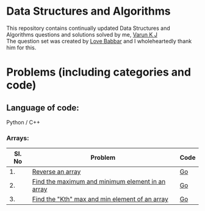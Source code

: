 # Data Structures and Algorithms
This repository contains continually updated Data Structures and Algorithms questions and solutions solved by me, [Varun K J](https://www.linkedin.com/in/varun-k-j-37a6671b6/)   <br />
The question set was created by [Love Babbar](https://www.youtube.com/channel/UCQHLxxBFrbfdrk1jF0moTpw) and I wholeheartedly thank him for this.

# Problems (including categories and code)
## Language of code:
Python / C++
### Arrays:

| Sl. No | Problem | Code |
| --- | --- | --- |
| 1. | [Reverse an array](https://www.geeksforgeeks.org/write-a-program-to-reverse-an-array-or-string/) | [Go](https://gist.github.com/onigiriman7/645b4d308e964b66d8e2f7ffdf91b9a1) |
| 2. | [Find the maximum and minimum element in an array](https://www.geeksforgeeks.org/maximum-and-minimum-in-an-array/) | [Go](https://gist.github.com/onigiriman7/46884d4aa7ed617de6555d19673d2b84) |
| 3. | [Find the "Kth" max and min element of an array](https://practice.geeksforgeeks.org/problems/kth-smallest-element5635/1) | [Go]() |
